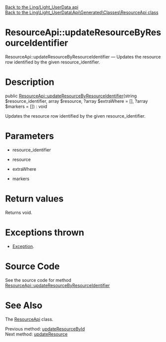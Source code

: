 [Back to the Ling/Light_UserData api](https://github.com/lingtalfi/Light_UserData/blob/master/doc/api/Ling/Light_UserData.md)<br>
[Back to the Ling\Light_UserData\Api\Generated\Classes\ResourceApi class](https://github.com/lingtalfi/Light_UserData/blob/master/doc/api/Ling/Light_UserData/Api/Generated/Classes/ResourceApi.md)


ResourceApi::updateResourceByResourceIdentifier
================



ResourceApi::updateResourceByResourceIdentifier — Updates the resource row identified by the given resource_identifier.




Description
================


public [ResourceApi::updateResourceByResourceIdentifier](https://github.com/lingtalfi/Light_UserData/blob/master/doc/api/Ling/Light_UserData/Api/Generated/Classes/ResourceApi/updateResourceByResourceIdentifier.md)(string $resource_identifier, array $resource, ?array $extraWhere = [], ?array $markers = []) : void




Updates the resource row identified by the given resource_identifier.




Parameters
================


- resource_identifier

    

- resource

    

- extraWhere

    

- markers

    


Return values
================

Returns void.


Exceptions thrown
================

- [Exception](http://php.net/manual/en/class.exception.php).&nbsp;







Source Code
===========
See the source code for method [ResourceApi::updateResourceByResourceIdentifier](https://github.com/lingtalfi/Light_UserData/blob/master/Api/Generated/Classes/ResourceApi.php#L303-L309)


See Also
================

The [ResourceApi](https://github.com/lingtalfi/Light_UserData/blob/master/doc/api/Ling/Light_UserData/Api/Generated/Classes/ResourceApi.md) class.

Previous method: [updateResourceById](https://github.com/lingtalfi/Light_UserData/blob/master/doc/api/Ling/Light_UserData/Api/Generated/Classes/ResourceApi/updateResourceById.md)<br>Next method: [updateResource](https://github.com/lingtalfi/Light_UserData/blob/master/doc/api/Ling/Light_UserData/Api/Generated/Classes/ResourceApi/updateResource.md)<br>

